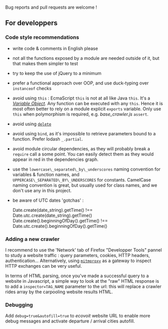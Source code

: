 Bug reports and pull requests are welcome !

## For developpers

### Code style recommendations

- write code & comments in English please
- not all the functions exposed by a module are needed outside of it, but that makes them simpler to test
- try to keep the use of jQuery to a minimum
- prefer a functional approach over OOP, and use duck-typing over `instanceof` checks
- avoid using `this` : EcmaScript `this` is not at all like Java `this`. It's a [_Variable Object_](http://perfectionkills.com/understanding-delete/#activation_object_variable_object). Any function can be executed with any `this`. Hence it is most often better to rely on a module explicit `exports` variable. Only use `this` when polymorphism is required, e.g. _base\_crawler.js_ `assert`.
- avoid using [`delete`](http://www.smashingmagazine.com/2012/11/05/writing-fast-memory-efficient-javascript/)
- avoid using `bind`, as it's impossible to retrieve parameters bound to a function. Prefer lodash `_.partial`.
- avoid module circular dependencies, as they will probably break a `require` call a some point. You can easily detect them as they would appear in red in the dependencies graph.
- use the `lowercase\_separated\_by\_underscores` naming convention for variables & function names, and `UPPERCASE\_SEPARATED\_BY\_UNDERSCORES` for constants. CamelCase naming convention is great, but usually used for class names, and we don't use any in this project.
- be aware of UTC dates 'gotchas' :

    Date.create(date\_string).getTime() !== Date.utc.create(date\_string).getTime()
    Date.create().beginningOfDay().getTime() !== Date.utc.create().beginningOfDay().getTime()

### Adding a new crawler

I recommend to use the 'Network' tab of Firefox "Developper Tools" pannel to study a website traffic : query parameters, cookies, HTTP headers, authentication... Alternatively, using [`mitmproxy`](http://mitmproxy.org) as a gateway to inspect HTTP exchanges can be very useful.

In terms of HTML parsing, once you've made a successful query to a website in Javascript, a simple way to look at the "raw" HTML response is to add a `inspector=TAG_NAME` parameter to the url: this will replace a crawler rides array by the carpooling website results HTML.

### Debugging

Add `debug=true&autofill=true` to *ecovoit* website URL to enable more debug messages and activate departure / arrival cities autofill.
